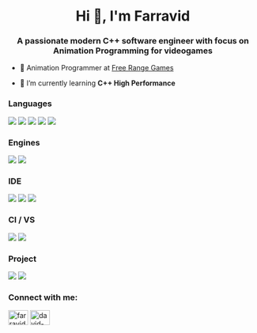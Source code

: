 <h1 align="center">Hi 👋, I'm Farravid</h1>
<h3 align="center">A passionate modern C++ software engineer with focus on Animation Programming for videogames </h3>

- 🔭 Animation Programmer at [Free Range Games](https://www.freerangegames.com/)

- 🌱 I’m currently learning **C++ High Performance**

<h3 align="left">Languages</h3>
<p>
  <img src="https://img.shields.io/badge/c++-%2300599C.svg?style=for-the-badge&logo=c%2B%2B&logoColor=white"</img>
  <img src="https://img.shields.io/badge/python-3670A0?style=for-the-badge&logo=python&logoColor=ffdd54"</img>
  <img src="https://img.shields.io/badge/rust-%23000000.svg?style=for-the-badge&logo=rust&logoColor=white"</img>
  <img src="https://img.shields.io/badge/shell_script-%23121011.svg?style=for-the-badge&logo=gnu-bash&logoColor=white"</img>
  <img src="https://img.shields.io/badge/assembly%20script-%23000000.svg?style=for-the-badge&logo=assemblyscript&logoColor=white"</img>
</p>

<h3 align="left">Engines</h3>
<p>
  <img src="https://img.shields.io/badge/unrealengine-%23313131.svg?style=for-the-badge&logo=unrealengine&logoColor=white"</img>
  <img src="https://img.shields.io/badge/GODOT-%23FFFFFF.svg?style=for-the-badge&logo=godot-engine"</img>
</p>

<h3 align="left">IDE</h3>
<p>
  <img src="https://img.shields.io/badge/Visual%20Studio-5C2D91.svg?style=for-the-badge&logo=visual-studio&logoColor=white"</img>
  <img src="https://img.shields.io/badge/Rider-000000.svg?style=for-the-badge&logo=Rider&logoColor=white&color=black&labelColor=crimson"</img>
  <img src="https://img.shields.io/badge/Visual%20Studio%20Code-0078d7.svg?style=for-the-badge&logo=visual-studio-code&logoColor=white"</img>
</p>

<h3 align="left">CI / VS</h3>
<p>
  <img src="https://img.shields.io/badge/github%20actions-%232671E5.svg?style=for-the-badge&logo=githubactions&logoColor=white"</img>
  <img src="https://img.shields.io/badge/git-%23F05033.svg?style=for-the-badge&logo=git&logoColor=white"</img>
</p>

<h3 align="left">Project</h3>
<p>
  <img src="https://img.shields.io/badge/jira-%230A0FFF.svg?style=for-the-badge&logo=jira&logoColor=white"</img>
  <img src="https://img.shields.io/badge/confluence-%23172BF4.svg?style=for-the-badge&logo=confluence&logoColor=white"</img>
</p>

<h3 align="left">Connect with me:</h3>
<p align="left">
<a href="https://twitter.com/farravid_" target="blank"><img align="center" src="https://raw.githubusercontent.com/rahuldkjain/github-profile-readme-generator/master/src/images/icons/Social/twitter.svg" alt="farravid_" height="30" width="40" /></a>
<a href="https://linkedin.com/in/david-mart%c3%adnez-62b401188/" target="blank"><img align="center" src="https://raw.githubusercontent.com/rahuldkjain/github-profile-readme-generator/master/src/images/icons/Social/linked-in-alt.svg" alt="david-mart%c3%adnez-62b401188/" height="30" width="40" /></a>
</p>
